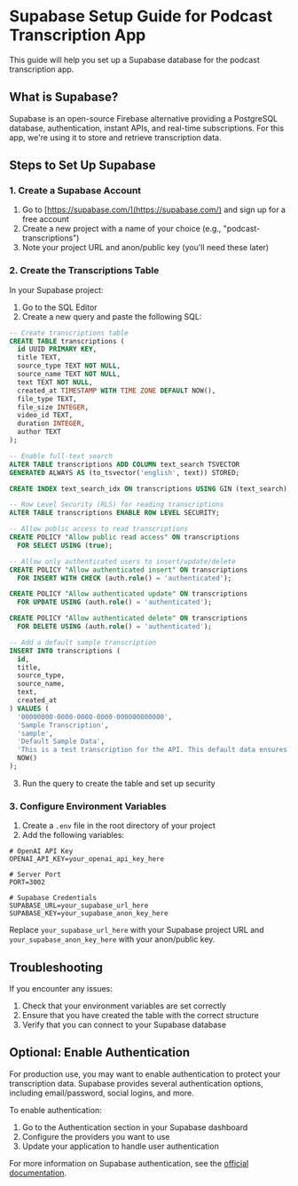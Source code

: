 # Supabase Setup Guide for Podcast Transcription App

This guide will help you set up a Supabase database for the podcast transcription app.

## What is Supabase?

Supabase is an open-source Firebase alternative providing a PostgreSQL database, authentication, instant APIs, and real-time subscriptions. For this app, we're using it to store and retrieve transcription data.

## Steps to Set Up Supabase

### 1. Create a Supabase Account

1. Go to [https://supabase.com/](https://supabase.com/) and sign up for a free account
2. Create a new project with a name of your choice (e.g., "podcast-transcriptions")
3. Note your project URL and anon/public key (you'll need these later)

### 2. Create the Transcriptions Table

In your Supabase project:

1. Go to the SQL Editor
2. Create a new query and paste the following SQL:

```sql
-- Create transcriptions table
CREATE TABLE transcriptions (
  id UUID PRIMARY KEY,
  title TEXT,
  source_type TEXT NOT NULL,
  source_name TEXT NOT NULL,
  text TEXT NOT NULL,
  created_at TIMESTAMP WITH TIME ZONE DEFAULT NOW(),
  file_type TEXT,
  file_size INTEGER,
  video_id TEXT,
  duration INTEGER,
  author TEXT
);

-- Enable full-text search
ALTER TABLE transcriptions ADD COLUMN text_search TSVECTOR
GENERATED ALWAYS AS (to_tsvector('english', text)) STORED;

CREATE INDEX text_search_idx ON transcriptions USING GIN (text_search);

-- Row Level Security (RLS) for reading transcriptions
ALTER TABLE transcriptions ENABLE ROW LEVEL SECURITY;

-- Allow public access to read transcriptions
CREATE POLICY "Allow public read access" ON transcriptions
  FOR SELECT USING (true);

-- Allow only authenticated users to insert/update/delete
CREATE POLICY "Allow authenticated insert" ON transcriptions
  FOR INSERT WITH CHECK (auth.role() = 'authenticated');

CREATE POLICY "Allow authenticated update" ON transcriptions
  FOR UPDATE USING (auth.role() = 'authenticated');

CREATE POLICY "Allow authenticated delete" ON transcriptions
  FOR DELETE USING (auth.role() = 'authenticated');

-- Add a default sample transcription
INSERT INTO transcriptions (
  id, 
  title, 
  source_type, 
  source_name, 
  text, 
  created_at
) VALUES (
  '00000000-0000-0000-0000-000000000000', 
  'Sample Transcription', 
  'sample', 
  'Default Sample Data',
  'This is a test transcription for the API. This default data ensures that the API always returns at least one transcription record. This sample represents what a real transcription would look like after processing an audio file or YouTube video.',
  NOW()
);
```

3. Run the query to create the table and set up security

### 3. Configure Environment Variables

1. Create a `.env` file in the root directory of your project
2. Add the following variables:

```
# OpenAI API Key
OPENAI_API_KEY=your_openai_api_key_here

# Server Port
PORT=3002

# Supabase Credentials
SUPABASE_URL=your_supabase_url_here
SUPABASE_KEY=your_supabase_anon_key_here
```

Replace `your_supabase_url_here` with your Supabase project URL and `your_supabase_anon_key_here` with your anon/public key.

## Troubleshooting

If you encounter any issues:

1. Check that your environment variables are set correctly
2. Ensure that you have created the table with the correct structure
3. Verify that you can connect to your Supabase database

## Optional: Enable Authentication

For production use, you may want to enable authentication to protect your transcription data. Supabase provides several authentication options, including email/password, social logins, and more.

To enable authentication:

1. Go to the Authentication section in your Supabase dashboard
2. Configure the providers you want to use
3. Update your application to handle user authentication

For more information on Supabase authentication, see the [official documentation](https://supabase.com/docs/guides/auth). 